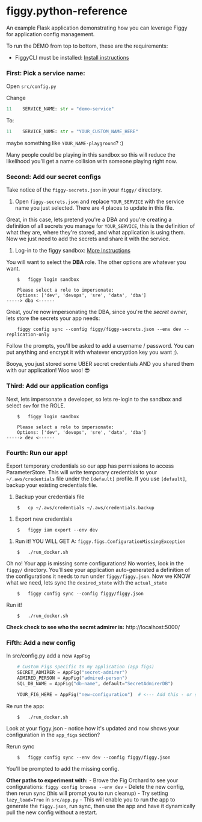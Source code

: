 # figgy.python-reference
An example Flask application demonstrating how you can leverage Figgy for application config management.

To run the DEMO from top to bottom, these are the requirements:

- FiggyCLI must be installed: [Install instructions](https://www.figgy.dev/docs/getting-started/install.html)

### First: Pick a service name:
Open `src/config.py`

Change
```python
11    SERVICE_NAME: str = "demo-service"
```
To:

```python
11    SERVICE_NAME: str = "YOUR_CUSTOM_NAME_HERE"
```

maybe something like `YOUR_NAME-playground`? :)

Many people could be playing in this sandbox so this will reduce the likelihood you'll get a name collision with someone
playing right now. 

### Second: Add our secret configs
Take notice of the `figgy-secrets.json` in your `figgy/` directory.

1. Open `figgy-secrets.json` and replace `YOUR_SERVICE` with the service name you just selected. There are 4 places to update in this file.

Great, in this case, lets pretend you're a DBA and you're creating a definition of all secrets you manage for `YOUR_SERVICE`,
this is the definition of what they are, where they're stored, and what application is using them. 
Now we just need to add the secrets and share it with the service.

1. Log-in to the figgy sandbox: [More Instructions](https://www.figgy.dev/docs/getting-started/sandbox.html)

You will want to select the **DBA** role. The other options are whatever you want.
 
```console
    $   figgy login sandbox

    Please select a role to impersonate:
    Options: ['dev', 'devops', 'sre', 'data', 'dba']
-----> dba <------
```

Great, you're now impersonating the DBA, since you're the *secret owner*, lets store the secrets your app needs:
```console
    figgy config sync --config figgy/figgy-secrets.json --env dev --replication-only
```

Follow the prompts, you'll be asked to add a username / password. You can put anything and encrypt it with whatever
encryption key you want ;). 

Booya, you just stored some UBER secret credentials AND you shared them with our application! Woo woo! :sunglasses:

### Third: Add our application configs
Next, lets impersonate a developer, so lets re-login to the sandbox and select `dev` for the ROLE.

```console
    $   figgy login sandbox

    Please select a role to impersonate:
    Options: ['dev', 'devops', 'sre', 'data', 'dba']
-----> dev <------
```

### Fourth: Run our app!

Export temporary credentials so our app has permissions to access ParameterStore. This will write temporary credentials 
to your `~/.aws/credentials` file under the `[default]` profile. If you use `[default]`, backup your existing credentials file. 

1. Backup your credentials file
```console
    $   cp ~/.aws/credentials ~/.aws/credentials.backup
```

1. Export new credentials
```
    $   figgy iam export --env dev
```

1. Run it! YOU WILL GET A: `figgy.figs.ConfigurationMissingException`
```
    $   ./run_docker.sh
```

Oh no! Your app is missing some configurations! No worries, look in the `figgy/` directory. You'll see your application
auto-generated a definition of the configurations it needs to run under `figgy/figgy.json`. Now we KNOW what we need,
lets sync the `desired_state` with the `actual_state`

```console
    $   figgy config sync --config figgy/figgy.json
```

Run it!
```
    $   ./run_docker.sh
```

**Check check to see who the secret admirer is:** http://localhost:5000/

### Fifth: Add a new config

In src/config.py add a new `AppFig`
```python
    # Custom Figs specific to my application (app figs)
    SECRET_ADMIRER = AppFig("secret-admirer")
    ADMIRED_PERSON = AppFig("admired-person")
    SQL_DB_NAME = AppFig("db-name", default="SecretAdmirerDB")

    YOUR_FIG_HERE = AppFig("new-configuration")  # <--- Add this - or something like it
```

Re run the app:
```console
    $   ./run_docker.sh
```

Look at your figgy.json - notice how it's updated and now shows your configuration in the `app_figs` section?

Rerun sync
```console
    $   figgy config sync --env dev --config figgy/figgy.json
```

You'll be prompted to add the missing config.

**Other paths to experiment with:**
    - Browe the Fig Orchard to see your configurations: `figgy config browse --env dev`
    - Delete the new config, then rerun sync (this will prompt you to run cleanup)
    - Try setting `lazy_load=True` in `src/app.py`
        - This will enable you to run the app to generate the `figgy.json`, run sync, then use the app and have it 
            dynamically pull the new config without a restart.